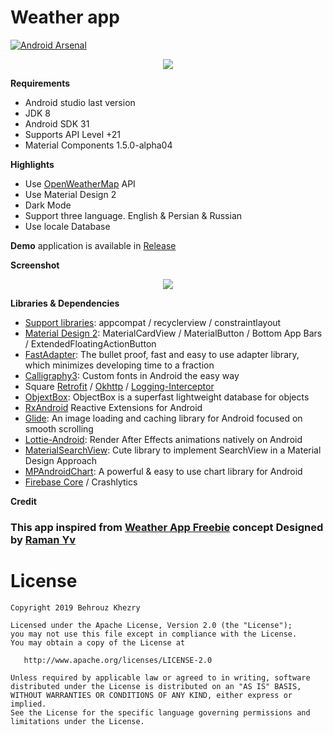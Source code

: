 # Weather app

[![Android Arsenal](https://img.shields.io/badge/Android%20Arsenal-Weather%20App-brightgreen.svg?style=flat)](https://android-arsenal.com/details/3/7678)

<p align="center"><img src="assets/screenshot-1.png" /></p>

**Requirements**
- Android studio last version
- JDK 8
- Android SDK 31
- Supports API Level +21
- Material Components 1.5.0-alpha04

**Highlights**
- Use [OpenWeatherMap] API
- Use Material Design 2
- Dark Mode
- Support three language. English & Persian & Russian
- Use locale Database

**Demo** application is available in [Release]

**Screenshot**

<p align="center"><img src="assets/screenshot-2.png" /></p>

**Libraries & Dependencies**
- [Support libraries]: appcompat / recyclerview / constraintlayout
- [Material Design 2]: MaterialCardView / MaterialButton / Bottom App Bars / ExtendedFloatingActionButton
- [FastAdapter]: The bullet proof, fast and easy to use adapter library, which minimizes developing time to a fraction
- [Calligraphy3]: Custom fonts in Android the easy way
- Square [Retrofit] / [Okhttp] / [Logging-Interceptor]
- [ObjextBox]: ObjectBox is a superfast lightweight database for objects
- [RxAndroid] Reactive Extensions for Android
- [Glide]: An image loading and caching library for Android focused on smooth scrolling
- [Lottie-Android]: Render After Effects animations natively on Android
- [MaterialSearchView]: Cute library to implement SearchView in a Material Design Approach
- [MPAndroidChart]: A powerful & easy to use chart library for Android
- [Firebase Core] / Crashlytics

**Credit**

### This app inspired from [Weather App Freebie] concept Designed by [Raman Yv] 

# License

    Copyright 2019 Behrouz Khezry

    Licensed under the Apache License, Version 2.0 (the "License");
    you may not use this file except in compliance with the License.
    You may obtain a copy of the License at

       http://www.apache.org/licenses/LICENSE-2.0

    Unless required by applicable law or agreed to in writing, software
    distributed under the License is distributed on an "AS IS" BASIS,
    WITHOUT WARRANTIES OR CONDITIONS OF ANY KIND, either express or implied.
    See the License for the specific language governing permissions and
    limitations under the License.
    
[Weather App Freebie]: https://www.uplabs.com/posts/weather-app-freebie    
[Raman Yv]: https://www.uplabs.com/ramandesigns9    
[OpenWeatherMap]: https://openweathermap.org/
[Support libraries]: https://developer.android.com/jetpack/androidx/
[Material Design 2]: https://material.io/develop/android/
[FastAdapter]: https://github.com/mikepenz/FastAdapter
[Calligraphy3]: https://github.com/InflationX/Calligraphy
[Retrofit]: https://github.com/square/retrofit
[Okhttp]: https://github.com/square/okhttp
[Logging-Interceptor]: https://github.com/square/okhttp/tree/master/okhttp-logging-interceptor
[ObjextBox]: https://github.com/objectbox/objectbox-java
[RxAndroid]: https://github.com/ReactiveX/RxAndroid
[Glide]: https://github.com/bumptech/glide
[Lottie-Android]: https://github.com/airbnb/lottie-android
[MaterialSearchView]: https://github.com/MiguelCatalan/MaterialSearchView
[MPAndroidChart]: https://github.com/PhilJay/MPAndroidChart
[Firebase Core]: https://firebase.google.com/
[ButterKnife]: https://github.com/JakeWharton/butterknife
[Release]: https://github.com/bkhezry/weather/releases
